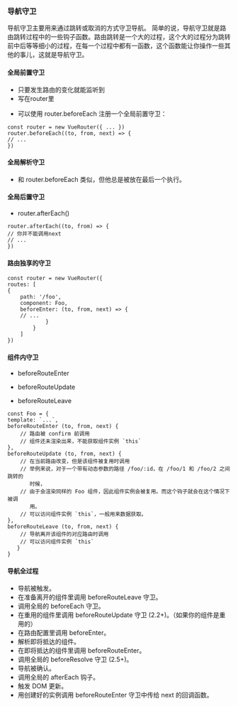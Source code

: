 ### 导航守卫

导航守卫主要用来通过跳转或取消的方式守卫导航。 简单的说，导航守卫就是路由跳转过程中的一些钩子函数。路由跳转是一个大的过程，这个大的过程分为跳转前中后等等细小的过程，在每一个过程中都有一函数，这个函数能让你操作一些其他的事儿，这就是导航守卫。

#### 全局前置守卫

* 只要发生路由的变化就能监听到
* 写在router里

- 可以使用 router.beforeEach 注册一个全局前置守卫：


``` 
const router = new VueRouter({ ... })
router.beforeEach((to, from, next) => {
// ...
})
```

####  全局解析守卫

- 和 router.beforeEach 类似，但他总是被放在最后一个执行。


#### 全局后置守卫

* router.afterEach()

``` 
router.afterEach((to, from) => {
// 你并不能调用next
// ...
})
```

#### 路由独享的守卫

``` 
const router = new VueRouter({
routes: [
{
	path: '/foo',
	component: Foo,
	beforeEnter: (to, from, next) => {
	// ...
			}
		}
	]
})
```

#### 组件内守卫

-  beforeRouteEnter

- beforeRouteUpdate 

- beforeRouteLeave


``` 
const Foo = {
template: `...`,
beforeRouteEnter (to, from, next) {
	// 路由被 confirm 前调用
	// 组件还未渲染出来，不能获取组件实例 `this`
},
beforeRouteUpdate (to, from, next) {
	// 在当前路由改变，但是该组件被复用时调用
	// 举例来说，对于一个带有动态参数的路径 /foo/:id，在 /foo/1 和 /foo/2 之间跳转的
	   时候，
	// 由于会渲染同样的 Foo 组件，因此组件实例会被复用。而这个钩子就会在这个情况下被调
	   用。
	// 可以访问组件实例 `this`，一般用来数据获取。
},
beforeRouteLeave (to, from, next) {
	// 导航离开该组件的对应路由时调用
	// 可以访问组件实例 `this`
   }
}
```

#### 导航全过程 

- 导航被触发。
-  在准备离开的组件里调用 beforeRouteLeave 守卫。
-  调用全局的 beforeEach 守卫。
-  在重用的组件里调用 beforeRouteUpdate 守卫 (2.2+)。（如果你的组件是重用的）
-  在路由配置里调用 beforeEnter。
-  解析即将抵达的组件。 
- 在即将抵达的组件里调用 beforeRouteEnter。 
- 调用全局的 beforeResolve 守卫 (2.5+)。 
- 导航被确认。 
- 调用全局的 afterEach 钩子。
-  触发 DOM 更新。
-  用创建好的实例调用 beforeRouteEnter 守卫中传给 next 的回调函数。

